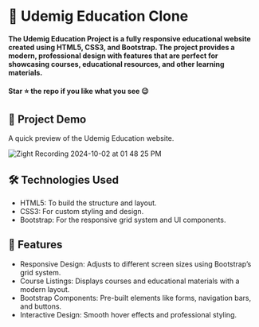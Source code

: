 
<div><h1>🚀 Udemig Education Clone</h1></div>
<h4>The Udemig Education Project is a fully responsive educational website created using HTML5, CSS3, and Bootstrap. The project provides a modern, professional design with features that are perfect for showcasing courses, educational resources, and other learning materials.</h4>
 <h4>Star ⭐ the repo if you like what you see 😉 </h4>
 <div>
 <h2>📸 Project Demo</h2>
 <p>A quick preview of the Udemig Education website.</p>

![Zight Recording 2024-10-02 at 01 48 25 PM](https://github.com/user-attachments/assets/ace92327-257f-4da2-93ca-968fd531b5b1)

<h2>🛠️ Technologies Used</h2>
 <ul>
   <li>HTML5: To build the structure and layout.</li>
   <li>CSS3: For custom styling and design.</li>
   <li>Bootstrap: For the responsive grid system and UI components.</li>
 </ul>  
 
 <h2>🎨 Features</h2>
 <ul>
   <li>Responsive Design: Adjusts to different screen sizes using Bootstrap’s grid system.</li>
   <li>Course Listings: Displays courses and educational materials with a modern layout.</li>
   <li>Bootstrap Components: Pre-built elements like forms, navigation bars, and buttons.</li>
   <li>Interactive Design: Smooth hover effects and professional styling.</li>
 </ul> 
